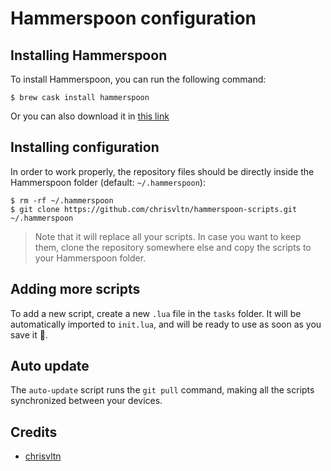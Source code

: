 # Hammerspoon configuration

## Installing Hammerspoon

To install Hammerspoon, you can run the following command:

    $ brew cask install hammerspoon

Or you can also download it in [this link](https://github.com/Hammerspoon/hammerspoon/releases/latest)

## Installing configuration

In order to work properly, the repository files should be directly inside the Hammerspoon folder (default: `~/.hammerspoon`):

    $ rm -rf ~/.hammerspoon
    $ git clone https://github.com/chrisvltn/hammerspoon-scripts.git ~/.hammerspoon

> Note that it will replace all your scripts. In case you want to keep them, clone the repository somewhere else and copy the scripts to your Hammerspoon folder.

## Adding more scripts

To add a new script, create a new `.lua` file in the `tasks` folder. It will be automatically imported to `init.lua`, and will be ready to use as soon as you save it 🙂.

## Auto update

The `auto-update` script runs the `git pull` command, making all the scripts synchronized between your devices.

## Credits

* [chrisvltn](https://github.com/chrisvltn/)

